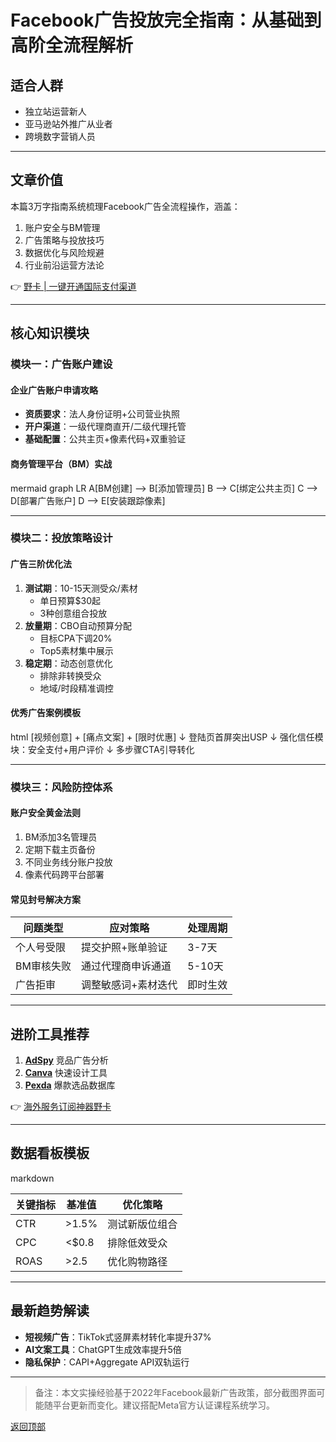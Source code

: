 # Facebook广告投放完全指南：从基础到高阶全流程解析

## 适合人群
- 独立站运营新人
- 亚马逊站外推广从业者
- 跨境数字营销人员

---

## 文章价值
本篇3万字指南系统梳理Facebook广告全流程操作，涵盖：
1. 账户安全与BM管理
2. 广告策略与投放技巧
3. 数据优化与风险规避
4. 行业前沿运营方法论

👉 [野卡 | 一键开通国际支付渠道](https://bbtdd.com/yeka)

---

## 核心知识模块
### 模块一：广告账户建设
#### 企业广告账户申请攻略
- **资质要求**：法人身份证明+公司营业执照
- **开户渠道**：一级代理商直开/二级代理托管
- **基础配置**：公共主页+像素代码+双重验证

#### 商务管理平台（BM）实战
mermaid
graph LR
A[BM创建] --> B[添加管理员]
B --> C[绑定公共主页]
C --> D[部署广告账户]
D --> E[安装跟踪像素]


---

### 模块二：投放策略设计
#### 广告三阶优化法
1. **测试期**：10-15天测受众/素材
   - 单日预算$30起
   - 3种创意组合投放
2. **放量期**：CBO自动预算分配
   - 目标CPA下调20%
   - Top5素材集中展示
3. **稳定期**：动态创意优化
   - 排除非转换受众
   - 地域/时段精准调控

#### 优秀广告案例模板
html
[视频创意] + [痛点文案] + [限时优惠]
↓
登陆页首屏突出USP
↓
强化信任模块：安全支付+用户评价
↓
多步骤CTA引导转化


---

### 模块三：风险防控体系
#### 账户安全黄金法则
1. BM添加3名管理员
2. 定期下载主页备份
3. 不同业务线分账户投放
4. 像素代码跨平台部署

#### 常见封号解决方案
| 问题类型 | 应对策略 | 处理周期 |
|---------|---------|---------|
| 个人号受限 | 提交护照+账单验证 | 3-7天 |
| BM审核失败 | 通过代理商申诉通道 | 5-10天 |
| 广告拒审 | 调整敏感词+素材迭代 | 即时生效 |

---

## 进阶工具推荐
1. **[AdSpy](https://example.com)** 竞品广告分析
2. **[Canva](https://example.com)** 快速设计工具
3. **[Pexda](https://example.com)** 爆款选品数据库

👉 [海外服务订阅神器野卡](https://bbtdd.com/yeka)

---

## 数据看板模板
markdown


| 关键指标 | 基准值 | 优化策略 |
|---------|-------|---------|
| CTR     | >1.5% | 测试新版位组合 |
| CPC     | <$0.8 | 排除低效受众 |
| ROAS    | >2.5  | 优化购物路径 |


---

## 最新趋势解读
- **短视频广告**：TikTok式竖屏素材转化率提升37%
- **AI文案工具**：ChatGPT生成效率提升5倍
- **隐私保护**：CAPI+Aggregate API双轨运行

---

> 备注：本文实操经验基于2022年Facebook最新广告政策，部分截图界面可能随平台更新而变化。建议搭配Meta官方认证课程系统学习。

[返回顶部](#facebook广告投放完全指南从基础到高阶全流程解析)